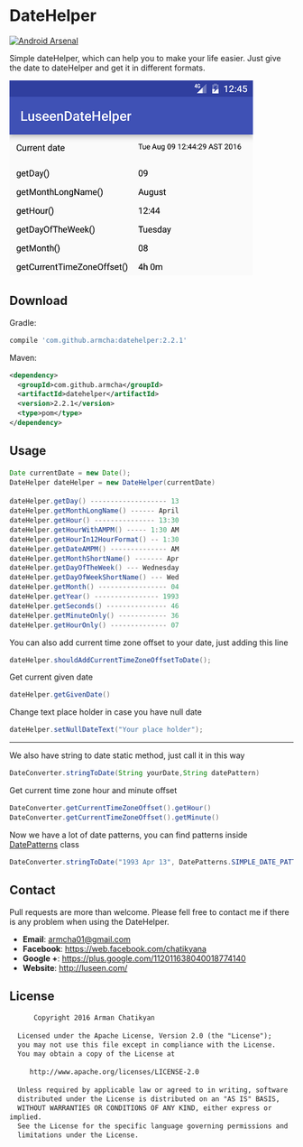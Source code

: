 # DateHelper
[![Android Arsenal](https://img.shields.io/badge/Android%20Arsenal-DateHelper-green.svg?style=true)](https://android-arsenal.com/details/1/4041)

Simple dateHelper, which can help you to make your life easier.
Just give the date to dateHelper and get it in different formats.

![](screen_new.png)

Download
--------

Gradle:
```groovy
compile 'com.github.armcha:datehelper:2.2.1'
```
Maven:
```xml
<dependency>
  <groupId>com.github.armcha</groupId>
  <artifactId>datehelper</artifactId>
  <version>2.2.1</version>
  <type>pom</type>
</dependency>
```

Usage
--------

```java
Date currentDate = new Date();
DateHelper dateHelper = new DateHelper(currentDate)

dateHelper.getDay() ------------------- 13
dateHelper.getMonthLongName() ------ April
dateHelper.getHour() --------------- 13:30
dateHelper.getHourWithAMPM() ----- 1:30 AM
dateHelper.getHourIn12HourFormat() -- 1:30
dateHelper.getDateAMPM() -------------- AM
dateHelper.getMonthShortName() ------- Apr
dateHelper.getDayOfTheWeek() --- Wednesday
dateHelper.getDayOfWeekShortName() --- Wed
dateHelper.getMonth() ----------------- 04
dateHelper.getYear() ---------------- 1993
dateHelper.getSeconds() --------------- 46
dateHelper.getMinuteOnly() ------------ 36
dateHelper.getHourOnly() -------------- 07
```

You can also add current time zone offset to your date, just adding this line 
```java
dateHelper.shouldAddCurrentTimeZoneOffsetToDate();
```

Get current given date
```java
dateHelper.getGivenDate()
```

Change text place holder in case you have null date
```java
dateHelper.setNullDateText("Your place holder");
```
---------------------------------------------------------------------
We also have string to date static method, just call it in this way
```java
DateConverter.stringToDate(String yourDate,String datePattern)
```

Get current time zone hour and minute offset
```java
DateConverter.getCurrentTimeZoneOffset().getHour()
DateConverter.getCurrentTimeZoneOffset().getMinute()
```

[1]: https://github.com/armcha/DateHelper/blob/master/datelibrary/src/main/java/com/luseen/datelibrary/DatePatterns.java
Now we have a lot of date patterns, you can find patterns inside [DatePatterns][1]  class 
```java
DateConverter.stringToDate("1993 Apr 13", DatePatterns.SIMPLE_DATE_PATTERN_WITH_DAY.toString())
```

## Contact 

Pull requests are more than welcome.
Please fell free to contact me if there is any problem when using the DateHelper.

- **Email**: armcha01@gmail.com
- **Facebook**: https://web.facebook.com/chatikyana
- **Google +**: https://plus.google.com/112011638040018774140
- **Website**: http://luseen.com/

License
--------


          Copyright 2016 Arman Chatikyan

      Licensed under the Apache License, Version 2.0 (the "License");
      you may not use this file except in compliance with the License.
      You may obtain a copy of the License at

         http://www.apache.org/licenses/LICENSE-2.0

      Unless required by applicable law or agreed to in writing, software
      distributed under the License is distributed on an "AS IS" BASIS,
      WITHOUT WARRANTIES OR CONDITIONS OF ANY KIND, either express or implied.
      See the License for the specific language governing permissions and
      limitations under the License.
    

